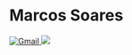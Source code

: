 <h1 align="left">Marcos Soares</h1>

<a href="mailto:marcosas.soares2@gmail.com" target="_blank" rel="noreferrer"> <img src="https://img.shields.io/badge/marcosas.soares2@gmail.com-61ffca?style=for-the-badge&labelColor=1C1E26&logo=gmail" alt="Gmail"/> </a> 
<a href="https://www.linkedin.com/in/marcos-antonio-soares-10a83188/" target="_blank" rel="noreferrer"> <img src="https://img.shields.io/badge/Marcos A Soares-61ffca?style=for-the-badge&labelColor=1C1E26&logo=linkedin"/> </a>

